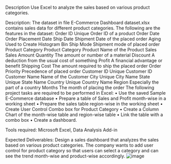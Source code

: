 Description 
Use Excel to analyze the sales based on various product categories.
 
Description:
The dataset in file E-Commerce Dashboard dataset.xlsx contains sales data for different product categories. The following are the features in the dataset:
Order ID	Unique Order ID of a product
Order Date	Order Placement Date
Ship Date	Shipment Date of the placed order
Aging	Used to Create Histogram Bin
Ship Mode	Shipment mode of placed order
Product Category	Product Category
Product	Name of the Product
Sales	Sales Amount
Quantity	The amount or number of a material
Discount	A deduction from the usual cost of something
Profit	A financial advantage or benefit
Shipping Cost	The amount required to ship the placed order
Order Priority	Precedence of placed order
Customer ID	Unique Customer ID
Customer Name	Name of the Customer
City	Unique City Name
State	Unique State Name
Country	Unique Country Name
Region	Especially the part of a country
Months	The month of placing the order
The following project tasks are required to be performed in Excel:
• Use the saved Sample E-Commerce database
• Prepare a table of Sales and Profit month-wise in a working sheet
• Prepare the sales table region-wise in the working sheet
• Create User Control Combo box for Product Category
• Create a Column Chart of the month-wise table and region-wise table
• Link the table with a combo box
• Create a dashboard.
 
Tools required: Microsoft Excel, Data Analysis Add-in
 
Expected Deliverables:  Design a sales dashboard that analyzes the sales based on various product categories. The company wants to add user control for product category so that users can select a category and can see the trend month-wise and product-wise accordingly.
![image](https://github.com/user-attachments/assets/fa488550-fe5b-475c-92dd-42beecc611ad)

